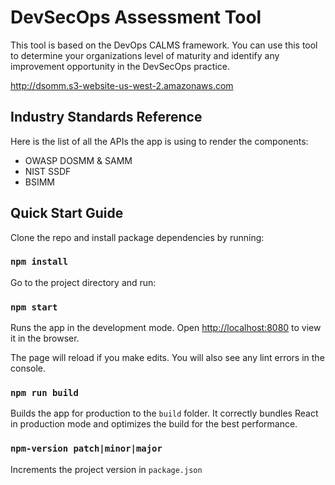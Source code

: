 # DevSecOps Assessment Tool
This tool is based on the DevOps CALMS framework. You can use this tool to determine your organizations level of 
maturity and identify any improvement opportunity in the DevSecOps practice.


http://dsomm.s3-website-us-west-2.amazonaws.com


## Industry Standards Reference

Here is the list of all the APIs the app is using to render the components:
* OWASP DOSMM & SAMM
* NIST SSDF
* BSIMM

## Quick Start Guide

Clone the repo and install package dependencies by running:

### `npm install`

Go to the project directory and run:

### `npm start`

Runs the app in the development mode.
Open [http://localhost:8080](http://localhost:8080) to view it in the browser.

The page will reload if you make edits.
You will also see any lint errors in the console.

### `npm run build`

Builds the app for production to the `build` folder.
It correctly bundles React in production mode and optimizes the build for the best performance.

### `npm-version patch|minor|major`

Increments the project version in `package.json`